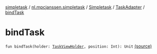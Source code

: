 [simpletask](../../../index.md) / [nl.mpcjanssen.simpletask](../../index.md) / [Simpletask](../index.md) / [TaskAdapter](index.md) / [bindTask](.)

# bindTask

`fun bindTask(holder: `[`TaskViewHolder`](../-task-view-holder/index.md)`, position: Int): Unit` [(source)](https://github.com/mpcjanssen/simpletask-android/blob/master/src/main/java/nl/mpcjanssen/simpletask/Simpletask.kt#L1264)